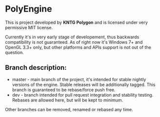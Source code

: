 # PolyEngine
This is project developed by **KNTG Polygon** and is licensed under very permissive MIT license.

Currently it's in very early stage of developement, thus backwards compatibility is not guaranteed.
As of right now it's Windows 7+ and OpenGL 3.3+ only, but other platforms and APIs support is not out of the question.

## Branch description:
* master - main branch of the project, it's intended for stable nightly versions of the engine. Stable releases will be additionally tagged. This branch is guaranteed to be rebase/force push free.
* dev - branch intended for pull request integration and stability testing. Rebases are allowed here, but will be kept to minimum.

Other branches can be removed, renamed or rebased any time.
